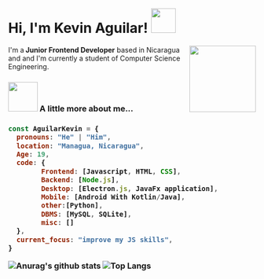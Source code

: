 <h1> Hi, I'm Kevin Aguilar! <img src="https://media.giphy.com/media/mGcNjsfWAjY5AEZNw6/giphy.gif" width="50"></h1>
<img align='right' src="https://media2.giphy.com/media/u2pmTWUi0MXjyrMaVj/giphy.gif" width="135">
<span>I'm a<strong> Junior Frontend Developer</strong> based in Nicaragua and and I'm currently a student of Computer Science Engineering.</span>

### <img src="https://media.giphy.com/media/VgCDAzcKvsR6OM0uWg/giphy.gif" width="60"> A little more about me...  

<h3>
    
```javascript
const AguilarKevin = {
  pronouns: "He" | "Him",
  location: "Managua, Nicaragua",
  Age: 19,
  code: {
        Frontend: [Javascript, HTML, CSS],
        Backend: [Node.js],
        Desktop: [Electron.js, JavaFx application],
        Mobile: [Android With Kotlin/Java],
        other:[Python],
        DBMS: [MySQL, SQLite],
        misc: []
  },
  current_focus: "improve my JS skills",
}
```
![Anurag's github stats](https://github-readme-stats.vercel.app/api?username=aguilarkevin&show_icons=true&theme=dark)
![Top Langs](https://github-readme-stats.vercel.app/api/top-langs/?username=aguilarkevin&show_icons=true&theme=dark&layout=compact)

</h3>
